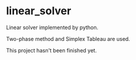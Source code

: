 # linear_solver
Linear solver implemented by python.

Two-phase method and Simplex Tableau are used.

This project hasn't been finished yet.
